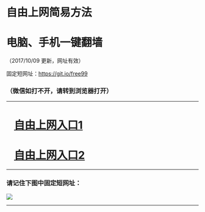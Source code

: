 ﻿# 自由上网简易方法

# 电脑、手机一键翻墙

（2017/10/09 更新，网址有效）

固定短网址：https://git.io/free99

### （微信如打不开，请转到浏览器打开）


***





# &nbsp;&nbsp; <a href="http://ft2813726433.fwq-tz-1001.info/fwqtz01.html?t=100900127949 " target="_blank">自由上网入口1</a>
# &nbsp;&nbsp; <a href="http://ft1858720055.fwq-tz-1002.info/fwqtz02.html?t=100900114430 " target="_blank">自由上网入口2</a>
***

### 请记住下图中固定短网址：

<img src="https://s3-us-west-2.amazonaws.com/fwq-1001/yjfq-20170905okok.png" /> 


***

